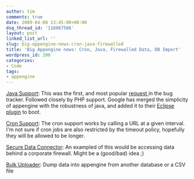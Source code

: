 ```yaml
---
author: tim
comments: true
date: 2009-04-08 13:45:00+00:00
dsq_thread_id: '116967586'
layout: post
linked_list_url: ''
slug: big-appengine-news-cron-java-firewalled
title: 'Big Appengine news: Cron, Java, Firewalled Data, DB Import'
wordpress_id: 200
categories:
- Code
tags:
- appengine
---
```


[Java Support](http://googleappengine.blogspot.com/2009/04/seriously-this-time-new-language-on-app.html): This was the first, and most popular [request
](http://code.google.com/p/googleappengine/issues/detail?id=1)in the bug
tracker. Followed closely by PHP support.  Google has merged the simplicity of
appengine with the robustness of java, and added it to their [Eclipse
plugin](http://code.google.com/eclipse) to boot.  
  
[Cron Support](http://code.google.com/appengine/docs/python/config/cron.html):
The cron support works by calling a URL at a given interval. I'm not sure if
cron jobs are also restricted by the timeout policy, hopefully they will be
allowed to be longer.  
  
[Secure Data Connector](http://code.google.com/securedataconnector/): An
exampled of this would be accessing data behind a corporate firewall.  Might
be a (good/bad) idea ;)  
  
[Bulk Uploader](http://code.google.com/appengine/docs/python/tools/uploadingdata.html): Dump data into appengine from another database or a CSV
file